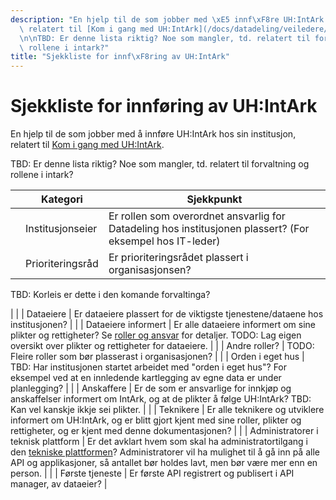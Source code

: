```yaml
---
description: "En hjelp til de som jobber med \xE5 innf\xF8re UH:IntArk hos sin institusjon,\
  \ relatert til [Kom i gang med UH:IntArk](/docs/datadeling/veiledere/innforing).\n\
  \n\nTBD: Er denne lista riktig? Noe som mangler, td. relatert til forvaltning og\
  \ rollene i intark?"
title: "Sjekkliste for innf\xF8ring av UH:IntArk"
---
```


# Sjekkliste for innføring av UH:IntArk

En hjelp til de som jobber med å innføre UH:IntArk hos sin institusjon, relatert til [Kom i gang med UH:IntArk](/docs/datadeling/veiledere/innforing).


TBD: Er denne lista riktig? Noe som mangler, td. relatert til forvaltning og rollene i intark?

|  | Kategori | Sjekkpunkt |
| --- | --- | --- |
|  | Institusjonseier | Er rollen som overordnet ansvarlig for Datadeling hos institusjonen plassert? (For eksempel hos IT-leder) |
|  | Prioriteringsråd | Er prioriteringsrådet plassert i organisasjonsen?


TBD: Korleis er dette i den komande forvaltinga?

 |
|  | Dataeiere | Er dataeiere plassert for de viktigste tjenestene/dataene hos institusjonen? |
|  | Dataeiere informert | Er alle dataeiere informert om sine plikter og rettigheter? Se [roller og ansvar](/docs/datadeling/hva-er/roller) for detaljer. TODO: Lag eigen oversikt over plikter og rettigheter for dataeiere. |
|  | Andre roller? | TODO: Fleire roller som bør plasserast i organisasjonen? |
|  | Orden i eget hus | TBD: Har institusjonen startet arbeidet med "orden i eget hus"? For eksempel ved at en innledende kartlegging av egne data er under planlegging? |
|  | Anskaffere | Er de som er ansvarlige for innkjøp og anskaffelser informert om IntArk, og at de plikter å følge UH:IntArk? TBD: Kan vel kanskje ikkje sei plikter. |
|  | Teknikere | Er alle teknikere og utviklere informert om UH:IntArk, og er blitt gjort kjent med sine roller, plikter og rettigheter, og er kjent med denne dokumentasjonen? |
|  | Administratorer i teknisk plattform | Er det avklart hvem som skal ha administratortilgang i den [tekniske plattformen](/docs/datadeling/teknisk-plattform)? Administratorer vil ha mulighet til å gå inn på alle API og applikasjoner, så antallet bør holdes lavt, men bør være mer enn en person. |
|  | Første tjeneste | Er første API registrert og publisert i API manager, av dataeier? |